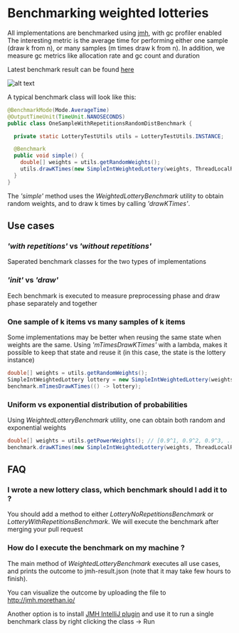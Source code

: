 # Benchmarking weighted lotteries

All implementations are benchmarked using [jmh](http://tutorials.jenkov.com/java-performance/jmh.html), with gc profiler enabled
The interesting metric is the average time for performing either one sample (draw k from n), or many samples (m times draw k from n). In addition, we measure gc metrics like allocation rate and gc count and duration

Latest benchmark result can be found [here](https://jmh.morethan.io/?source=https://raw.githubusercontent.com/guyko/weighted-lottery/master/jmh-result.json)

![alt text](https://github.com/guyko/weighted-lottery/blob/master/benchmark.jpg)

A typical benchmark class will look like this:

```Java
@BenchmarkMode(Mode.AverageTime)
@OutputTimeUnit(TimeUnit.NANOSECONDS)
public class OneSampleWithRepetitionsRandomDistBenchmark {

  private static LotteryTestUtils utils = LotteryTestUtils.INSTANCE;

  @Benchmark
  public void simple() {
    double[] weights = utils.getRandomWeights();
    utils.drawKTimes(new SimpleIntWeightedLottery(weights, ThreadLocalRandom::current));
  }
}
```
The _'simple'_ method uses the _WeightedLotteryBenchmark_ utility to obtain random weights, and to draw k times by calling _'drawKTimes'_. 


## Use cases
### _'with repetitions'_ vs _'without repetitions'_ 
Saperated benchmark classes for the two types of implementations

### _'init'_ vs _'draw'_ 
Eech benchmark is executed to measure preprocessing phase and draw phase separately and together

### One sample of k items vs many samples of k items
Some implementations may be better when reusing the same state when weights are the same.  Using _'mTimesDrawKTimes'_ with a lambda, makes it possible to keep that state and reuse it (in this case, the state is the lottery instance)

```Java
double[] weights = utils.getRandomWeights();
SimpleIntWeightedLottery lottery = new SimpleIntWeightedLottery(weights, ThreadLocalRandom::current);
benchmark.mTimesDrawKTimes(() -> lottery);
```

### Uniform vs exponential distribution of probabilities 
Using _WeightedLotteryBenchmark_ utility, one can obtain both random and exponential weights

```Java
double[] weights = utils.getPowerWeights(); // [0.9^1, 0.9^2, 0.9^3, ...]
benchmark.drawKTimes(new SimpleIntWeightedLottery(weights, ThreadLocalRandom::current));
```
## FAQ
### I wrote a new lottery class, which benchmark should I add it to ?
You should add a method to either _LotteryNoRepetitionsBenchmark_ or _LotteryWithRepetitionsBenchmark_. We will execute the benchmark after merging your pull request 

### How do I execute the benchmark on my machine ?
The main method of _WeightedLotteryBenchmark_ executes all use cases, and prints the outcome to jmh-result.json (note that it may take few hours to finish).

You can visualize the outcome by uploading the file to http://jmh.morethan.io/

Another option is to install [JMH IntelliJ plugin](https://plugins.jetbrains.com/plugin/7529-jmh-plugin) and use it to run a single benchmark class by right clicking the class -> Run


